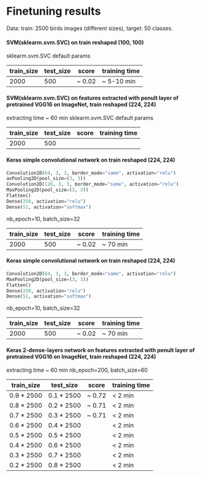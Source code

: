 # Finetuning results
Data: train: 2500 birds images (different sizes), target: 50 classes.
#### SVM(sklearm.svm.SVC) on train reshaped (100, 100)
sklearm.svm.SVC default params

train_size | test_size | score | training time
------------ | ------------- | ------------- | ----------
2000 | 500 | ~ 0.02 | ~ 5-10 min

#### SVM(sklearm.svm.SVC) on features extracted with penult layer of pretrained VGG16 on ImageNet, train reshaped (224, 224)
extracting time ~ 60 min
sklearm.svm.SVC default params

train_size | test_size | score | training time
------------ | ------------- | ------------- | ----------
2000 | 500 |  |


#### Keras simple convolutional network on train reshaped (224, 224)
```python
Convolution2D(64, 3, 3, border_mode="same", activation="relu")
axPooling2D(pool_size=(3, 3))
Convolution2D(126, 3, 3, border_mode="same", activation="relu")
MaxPooling2D(pool_size=(3, 3))
Flatten()
Dense(250, activation="relu")
Dense(51, activation="softmax")
```
nb_epoch=10, batch_size=32

train_size | test_size | score | training time
------------ | ------------- | ------------- | ----------
2000 | 500 | ~ 0.02 | ~ 70 min


#### Keras simple convolutional network on train reshaped (224, 224)
```python
Convolution2D(64, 3, 3, border_mode="same", activation="relu")
MaxPooling2D(pool_size=(3, 3))
Flatten()
Dense(250, activation="relu")
Dense(51, activation="softmax")
```
nb_epoch=10, batch_size=32

train_size | test_size | score | training time
------------ | ------------- | ------------- | ----------
2000 | 500 | ~ 0.02 | ~ 70 min

#### Keras 2-dense-layers network on features extracted with penult layer of pretrained VGG16 on ImageNet, train reshaped (224, 224)
extracting time ~ 60 min
nb_epoch=200, batch_size=60

train_size | test_size | score | training time
------------ | ------------- | ------------- | ----------
0.9 * 2500 | 0.1 * 2500 | ~ 0.72 | < 2 min
0.8 * 2500 | 0.2 * 2500 | ~ 0.71 | < 2 min
0.7 * 2500 | 0.3 * 2500 | ~ 0.71 | < 2 min
0.6 * 2500 | 0.4 * 2500 |  | < 2 min
0.5 * 2500 | 0.5 * 2500 |  | < 2 min
0.4 * 2500 | 0.6 * 2500 |  | < 2 min
0.3 * 2500 | 0.7 * 2500 |  | < 2 min
0.2 * 2500 | 0.8 * 2500 |  | < 2 min
